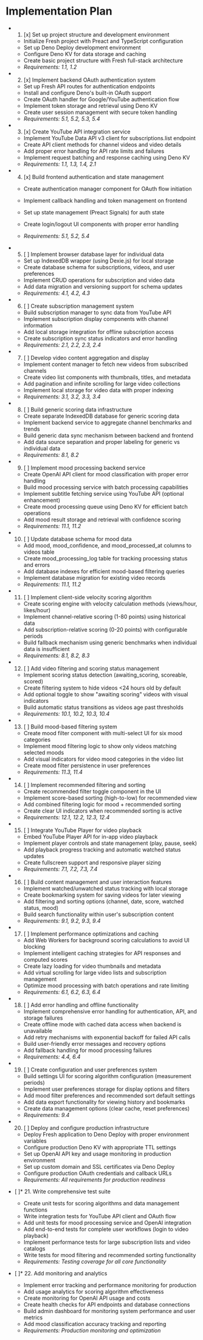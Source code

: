 # Implementation Plan

-
  1. [x] Set up project structure and development environment

  - Initialize Fresh project with Preact and TypeScript configuration
  - Set up Deno Deploy development environment
  - Configure Deno KV for data storage and caching
  - Create basic project structure with Fresh full-stack architecture
  - _Requirements: 1.1, 1.2_

-
  2. [x] Implement backend OAuth authentication system

  - Set up Fresh API routes for authentication endpoints
  - Install and configure Deno's built-in OAuth support
  - Create OAuth handler for Google/YouTube authentication flow
  - Implement token storage and retrieval using Deno KV
  - Create user session management with secure token handling
  - _Requirements: 5.1, 5.2, 5.3, 5.4_

-
  3. [x] Create YouTube API integration service

  - Implement YouTube Data API v3 client for subscriptions.list endpoint
  - Create API client methods for channel videos and video details
  - Add proper error handling for API rate limits and failures
  - Implement request batching and response caching using Deno KV
  - _Requirements: 1.1, 1.3, 1.4, 2.1_

-
  4. [x] Build frontend authentication and state management

  - Create authentication manager component for OAuth flow initiation
  - Implement callback handling and token management on frontend
  - Set up state management (Preact Signals) for auth state

  - Create login/logout UI components with proper error handling
  - _Requirements: 5.1, 5.2, 5.4_

-
  5. [ ] Implement browser database layer for individual data
  - Set up IndexedDB wrapper (using Dexie.js) for local storage
  - Create database schema for subscriptions, videos, and user preferences
  - Implement CRUD operations for subscription and video data
  - Add data migration and versioning support for schema updates
  - _Requirements: 4.1, 4.2, 4.3_

-
  6. [ ] Create subscription management system
  - Build subscription manager to sync data from YouTube API
  - Implement subscription display components with channel information
  - Add local storage integration for offline subscription access
  - Create subscription sync status indicators and error handling
  - _Requirements: 2.1, 2.2, 2.3, 2.4_

-
  7. [ ] Develop video content aggregation and display
  - Implement content manager to fetch new videos from subscribed channels
  - Create video list components with thumbnails, titles, and metadata
  - Add pagination and infinite scrolling for large video collections
  - Implement local storage for video data with proper indexing
  - _Requirements: 3.1, 3.2, 3.3, 3.4_

-
  8. [ ] Build generic scoring data infrastructure
  - Create separate IndexedDB database for generic scoring data
  - Implement backend service to aggregate channel benchmarks and trends
  - Build generic data sync mechanism between backend and frontend
  - Add data source separation and proper labeling for generic vs individual
    data
  - _Requirements: 8.1, 8.2_

-
  9. [ ] Implement mood processing backend service
  - Create OpenAI API client for mood classification with proper error handling
  - Build mood processing service with batch processing capabilities
  - Implement subtitle fetching service using YouTube API (optional enhancement)
  - Create mood processing queue using Deno KV for efficient batch operations
  - Add mood result storage and retrieval with confidence scoring
  - _Requirements: 11.1, 11.2_

-
  10. [ ] Update database schema for mood data
  - Add mood, mood_confidence, and mood_processed_at columns to videos table
  - Create mood_processing_log table for tracking processing status and errors
  - Add database indexes for efficient mood-based filtering queries
  - Implement database migration for existing video records
  - _Requirements: 11.1, 11.2_

-
  11. [ ] Implement client-side velocity scoring algorithm
  - Create scoring engine with velocity calculation methods (views/hour,
    likes/hour)
  - Implement channel-relative scoring (1-80 points) using historical data
  - Add subscription-relative scoring (0-20 points) with configurable periods
  - Build fallback mechanism using generic benchmarks when individual data is
    insufficient
  - _Requirements: 8.1, 8.2, 8.3_

-
  12. [ ] Add video filtering and scoring status management
  - Implement scoring status detection (awaiting_scoring, scoreable, scored)
  - Create filtering system to hide videos <24 hours old by default
  - Add optional toggle to show "awaiting scoring" videos with visual indicators
  - Build automatic status transitions as videos age past thresholds
  - _Requirements: 10.1, 10.2, 10.3, 10.4_

-
  13. [ ] Build mood-based filtering system
  - Create mood filter component with multi-select UI for six mood categories
  - Implement mood filtering logic to show only videos matching selected moods
  - Add visual indicators for video mood categories in the video list
  - Create mood filter persistence in user preferences
  - _Requirements: 11.3, 11.4_

-
  14. [ ] Implement recommended filtering and sorting
  - Create recommended filter toggle component in the UI
  - Implement score-based sorting (high-to-low) for recommended view
  - Add combined filtering logic for mood + recommended sorting
  - Create clear UI indicators when recommended sorting is active
  - _Requirements: 12.1, 12.2, 12.3, 12.4_

-
  15. [ ] Integrate YouTube Player for video playback
  - Embed YouTube Player API for in-app video playback
  - Implement player controls and state management (play, pause, seek)
  - Add playback progress tracking and automatic watched status updates
  - Create fullscreen support and responsive player sizing
  - _Requirements: 7.1, 7.2, 7.3, 7.4_

-
  16. [ ] Build content management and user interaction features
  - Implement watched/unwatched status tracking with local storage
  - Create bookmarking system for saving videos for later viewing
  - Add filtering and sorting options (channel, date, score, watched status,
    mood)
  - Build search functionality within user's subscription content
  - _Requirements: 9.1, 9.2, 9.3, 9.4_

-
  17. [ ] Implement performance optimizations and caching
  - Add Web Workers for background scoring calculations to avoid UI blocking
  - Implement intelligent caching strategies for API responses and computed
    scores
  - Create lazy loading for video thumbnails and metadata
  - Add virtual scrolling for large video lists and subscription management
  - Optimize mood processing with batch operations and rate limiting
  - _Requirements: 6.1, 6.2, 6.3, 6.4_

-
  18. [ ] Add error handling and offline functionality
  - Implement comprehensive error handling for authentication, API, and storage
    failures
  - Create offline mode with cached data access when backend is unavailable
  - Add retry mechanisms with exponential backoff for failed API calls
  - Build user-friendly error messages and recovery options
  - Add fallback handling for mood processing failures
  - _Requirements: 4.4, 6.4_

-
  19. [ ] Create configuration and user preferences system
  - Build settings UI for scoring algorithm configuration (measurement periods)
  - Implement user preferences storage for display options and filters
  - Add mood filter preferences and recommended sort default settings
  - Add data export functionality for viewing history and bookmarks
  - Create data management options (clear cache, reset preferences)
  - _Requirements: 9.4_

-
  20. [ ] Deploy and configure production infrastructure
  - Deploy Fresh application to Deno Deploy with proper environment variables
  - Configure production Deno KV with appropriate TTL settings
  - Set up OpenAI API key and usage monitoring in production environment
  - Set up custom domain and SSL certificates via Deno Deploy
  - Configure production OAuth credentials and callback URLs
  - _Requirements: All requirements for production readiness_

- [ ]* 21. Write comprehensive test suite
  - Create unit tests for scoring algorithms and data management functions
  - Write integration tests for YouTube API client and OAuth flow
  - Add unit tests for mood processing service and OpenAI integration
  - Add end-to-end tests for complete user workflows (login to video playback)
  - Implement performance tests for large subscription lists and video catalogs
  - Write tests for mood filtering and recommended sorting functionality
  - _Requirements: Testing coverage for all core functionality_

- [ ]* 22. Add monitoring and analytics
  - Implement error tracking and performance monitoring for production
  - Add usage analytics for scoring algorithm effectiveness
  - Create monitoring for OpenAI API usage and costs
  - Create health checks for API endpoints and database connections
  - Build admin dashboard for monitoring system performance and user metrics
  - Add mood classification accuracy tracking and reporting
  - _Requirements: Production monitoring and optimization_
